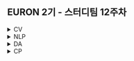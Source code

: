 ## EURON 2기 - 스터디팀 12주차

<details>
<summary>CV</summary>
<div markdown="1">

<br />
  
| 주차 | 내용             | 발표자                               | 발표자료 |
| ---- | ---------------- | ------------------------------------ | -------- |
| 12   | cs231n 12주차 | 최예은, 하수민       | [📚]()    |
  
<br />

## **Assignment**

### **📍 12주차 예습과제 (~5/30)**

1️⃣ CS231N 12강을 수강하고, 요약 및 정리한 내용을 깃허브에 업로드

2️⃣ (선택) 질문 사항이나 공유하고 싶은 내용 `Ewha-Euron/2022-1-Euron-CV` issue에 추가

**예습과제 제출 방법**

> 해당 파일을 master branch에 업로드하신 후 해당 master branch에서 pull request 를 진행해주세요.

### **📍 11주차 복습과제 (~5/30)**

- [https://cs231n.github.io/assignments2021/assignment3/](https://cs231n.github.io/assignments2021/assignment3/)의 `Q3: Network Visualization: Saliency Maps, Class Visualization, and Fooling Images (15 points)` 을 완료해주세요.
  1️⃣ `Network_Visualization.ipynb` 을 완료하신 후, `.py` 파일로 변환해서 제출해주세요. (모든 cell을 하나의 py 파일에 합쳐주세요)
  - 파일명: `network_visualization.py`

**복습과제 제출 방법**

> 해당 파일을 Week_12 branch에 업로드하신 후 해당 Week_12 branch에서 pull request 를 진행해주세요.

## **Due**

- 12주차 예습과제
  - **5월 30일**까지 제출합니다.
- 11주차 복습과제
  - **5월 30일**까지 제출합니다.

</div>
</details>

<details>
<summary>NLP</summary>
<div markdown="1">

| 주차 | 내용          | 발표자         | 발표자료 |
| ---- | ------------- | -------------- | -------- |
| 12   | cs224n 12주차 | 조서영, 김소민 | [📚]()   |

## Assignment

### 📍 예습과제(~5/23)

1️⃣ CS224N **11강** 을 수강하고, 요약 및 정리한 내용을 깃허브에 업로드

2️⃣ (선택) 질문 사항이나 공유하고 싶은 내용 깃허브 issue에 추가

- 과제 제출 방법
  - 레포: (origin) Ewha-Euron/2022-1-Euron-NLP
  - issue 추가
    - 제목: [12주차] 질문 있습니다/~ 내용 공유합니다.
    - label:
      - 강의 내용 중 이해가 잘 되지 않는 부분 `question`
      - 강의에는 없지만 추가로 궁금한 사항 `question`
      - 강의에는 없지만 추가로 공유하고 싶은 내용 `share`

### 예습과제 제출 방법

> 해당 파일을 `master` branch에 업로드하신 후 해당 `master` branch에서 `pull request` 를 진행해주세요.

- 과제 제출 방법
  - 레포: (origin) username/2022-1-Euron-Study-Assignments
  - 브랜치: `master`
  - 해당 주차 브랜치에 과제 업로드하고 Pull Request, 이때 label은 `예습과제`

### 📍 복습과제(~5/23)

1️⃣ 이번 주차에는 NLP에서 중요한 주제인 **Attention**에 대해 더욱 깊게 알아보고, 이해하는 시간을 가집니다. 아래 **논문의 1, 2, 3, 4절**을 읽고, 자신만의 방식대로 요약해서 요약문을 제출해 주세요. :) (html, ipynb, pdf 파일 가능) 저번 주차 과제에 있었던 [개념 복습](https://wikidocs.net/22893)을 적극 활용하셔도 좋습니다.

- [Attention Is All You Need](https://arxiv.org/abs/1706.03762)
- [참고 자료: Why is Attention?](https://medium.com/syncedreview/a-brief-overview-of-attention-mechanism-13c578ba9129)
- [참고 자료: Attention is all you need: understanding with example](https://medium.com/data-science-in-your-pocket/attention-is-all-you-need-understanding-with-example-c8d074c37767)

### 복습과제 제출 방법

> 해당 파일을 `Week_12` branch에 업로드하신 후 해당 `Week_12` branch에서 `pull request` 를 진행해주세요.

- 과제 제출 방법
  - 레포: (origin) username/2022-1-Euron-Study-Assignments
  - 브랜치: `Week_12`
  - 해당 주차 브랜치에 과제 업로드하고 Pull Request, 이때 label은 `NLP` , `복습과제`

## Due

📍 **5월 23일**까지 제출합니다.

</div>
</details>

<details>
<summary>DA</summary>
<div markdown="1">

<br />  
  
| 주차 | 내용         | 발표자                       | 발표자료 |
| ---- | ------------ | ---------------------------- | -------- |
| 12    | 8장 텍스트 분석 (1) |오연재, 김예진, 박보영  | [📚](https://github.com/Ewha-Euron/2022-1-Euron-DA/blob/master/DA_week12.pdf)    |

## **Assignment**

### **📍 예습과제 (~5/23)**

👀 파이썬 머신러닝 완벽 가이드 8장 **chpater 01~06** 파트를 공부한 내용을 정리하여 ipynb, pdf 파일 형식으로 제출해주세요.

**예습과제 제출 방법**

> 해당 파일을 `master` branch에 업로드하신 후 해당 `master` branch에서 pull request 를 진행해주세요.

- 과제 제출 방법
  - 레포: (origin) username/2022-1-Euron-Study-Assignments
  - 브랜치: `master`
  - 해당 주차 브랜치에 과제 업로드하고 Pull Request, 이때 label은 `DA` , `예습과제`

### **📍 복습과제 (~5/23)**

👀 11주차 군집화 필사 내용에 대한 복습과제 입니다. 아래의 4개 노트북 중 2개를 선택하여 필사를 진행해주세요.

1️⃣ [Mall Customer Segmentation Data](https://www.kaggle.com/code/jaykumar1607/customer-segmentation-modelling-visuals)

- key point : k-menas clustering , Silhouette analysis, AgglomerativeClustering , DBSCAN

2️⃣ [H&M recommendation_1](https://www.kaggle.com/code/lichtlab/h-m-data-deep-dive-chap-1-understand-article/notebook)

- key point : 계절별 판매 경향을 기준으로 제품 군집화, GMM clustering

3️⃣ [H&M recommendation_2](https://www.kaggle.com/code/negoto/h-m-sales-period-of-fashion-items-with-k-means#K-means-Clustering-by-Monthly-Sales)

- key point : 월별 매출을 기준으로 제품 군집화 , K-means clustering

4️⃣ [위스콘신 유방암 데이터](https://www.kaggle.com/code/bhuvanchennoju/women-and-cancer-analysis-and-detection)

- key point : dbscan 의 noise point 를 통해 outlier 제거, 차원축소 UMAP 시각화

**복습과제 제출 방법**

> 해당 파일을 Assignment 레포지토리 `Week_12` branch에 업로드하신 후 해당 `Week_12` branch에서 pull request를 진행해주세요.

### Due

- Review
  - **5월 23일**까지 제출합니다.

</div>
</details>

<details>
<summary>CP</summary>
<div markdown="1">

<br />  
  
| 주차 | 내용         | 발표자                       | 발표자료 |
| ---- | ------------ | ---------------------------- | -------- |
| 12    | ㅇ |ㅇ | [📚]()    |
